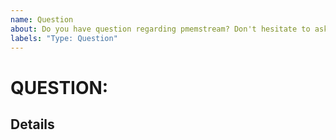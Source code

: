 ```yaml
---
name: Question
about: Do you have question regarding pmemstream? Don't hesitate to ask.
labels: "Type: Question"
---
```

# QUESTION: <!-- fill the title of question -->

## Details

<!-- fill this out -->

<!--
For questions and other non-bugs, you could use http://groups.google.com/group/pmem
You could also chat with members of the PMDK/pmemstream team real-time on the #pmem Slack channel (see Readme)
-->
